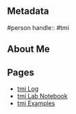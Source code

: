 ## Metadata
#person
handle:: #tmi

## About Me

## Pages
- [tmi Log](tmi%20Log.md)
- [tmi Lab Notebook](tmi%20Lab%20Notebook.md)
- [tmi Examples](tmi%20Examples.md)